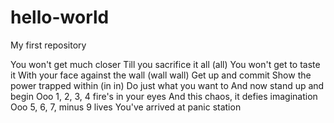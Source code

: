 # hello-world
My first repository


You won't get much closer
Till you sacrifice it all (all)
You won't get to taste it
With your face against the wall (wall wall)
Get up and commit
Show the power trapped within (in in)
Do just what you want to
And now stand up and begin
Ooo 1, 2, 3, 4 fire's in your eyes
And this chaos, it defies imagination
Ooo 5, 6, 7, minus 9 lives
You've arrived at panic station
